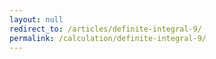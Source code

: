 ```yaml
---
layout: null
redirect_to: /articles/definite-integral-9/
permalink: /calculation/definite-integral-9/
---
```

